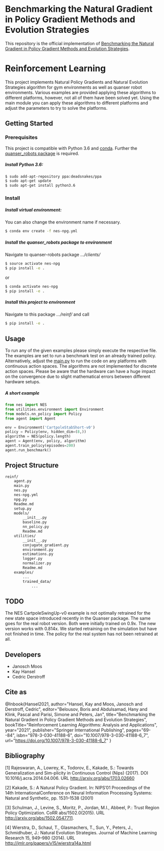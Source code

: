 # Benchmarking the Natural Gradient in Policy Gradient Methods and Evolution Strategies
This repository is the official implementation of [Benchmarking the Natural Gradient in Policy Gradient Methods and Evolution Strategies](https://doi.org/10.1007/978-3-030-41188-6_7).

# Reinforcement Learning
This project implements Natural Policy Gradients and Natural Evolution
Strategies algorithm for gym environments as well as quanser robot
environments. Various examples are provided applying these algorithms to
different platforms, however, not all of them have been solved yet. Using the
main module you can apply these algorithms to different platforms and adjust
the parameters to try to solve the platforms.

## Getting Started
### Prerequisites
This project is compatible with Python 3.6 and
[conda](https://docs.conda.io/projects/conda/en/latest/user-guide/install/ "Install miniconda"). Further the
[quanser_robots package](https://git.ias.informatik.tu-darmstadt.de/quanser/clients/tree/master "Install quanser package")
is required.

##### Install Python 3.6:
```bash
$ sudo add-apt-repository ppa:deadsnakes/ppa
$ sudo apt-get update
$ sudo apt-get install python3.6
```

### Install
##### Install virtual environment:
You can also change the environment name if necessary.
```bash
$ conda env create -f nes-npg.yml
```

##### Install the quanser_robots package to environment
Navigate to quanser-robots package *.../clients/*
```bash
$ source activate nes-npg
$ pip install -e .
```
or
```bash
$ conda activate nes-npg
$ pip install -e .
```
##### Install this project to environment
Navigate to this package *.../reinf/* and call
```bash
$ pip install -e .
```

## Usage
To run any of the given examples please simply execute the respective file.
The examples are set to run a benchmark test on an already trained policy.
Alternatively, adjust the [main.py](./main.py) to run the code on any platforms
with continuous action spaces. The algorithms are not implemented for discrete
action spaces.
Please be aware that the hardware can have a huge impact on the convergence due
to slight mathematical errors between different hardware setups.

##### A short example
```python
from nes import NES
from utilities.environment import Environment
from models.nn_policy import Policy
from agent import Agent

env = Environment('CartpoleStabShort-v0')
policy = Policy(env, hidden_dim=(8,))
algorithm = NES(policy.length)
agent = Agent(env, policy, algorithm)
agent.train_policy(episodes=200)
agent.run_benchmark()
```

## Project Structure
```sh
reinf/
    agent.py
    main.py
    nes.py
    nes-npg.yml
    npg.py
    Readme.md
    setup.py
    models/
        __init__.py
        baseline.py
        nn_policy.py
        Readme.md
    utilities/
        __init__.py
        conjugate_gradient.py
        environment.py
        estimations.py
        logger.py
        normalizer.py
        Readme.md
    examples/
        ...
        trained_data/
            ...
```

## TODO
The NES CartpoleSwingUp-v0 example is not optimally retrained for the new 
state space introduced recently in the Quanser package. The same goes for 
the real robot version. Both were initially trained on 0.9x. The new 
version works with 0.814x. We started retraining on the simulation but have 
not finished in time. The policy for the real system has not been retrained 
at all.


## Developers
- Janosch Moos
- Kay Hansel
- Cedric Derstroff

## Cite as
@Inbook{Hansel2021,
    author="Hansel, Kay and Moos, Janosch and Derstroff, Cedric",
    editor="Belousov, Boris and Abdulsamad, Hany and Klink, Pascal and Parisi, Simone and Peters, Jan",
    title="Benchmarking the Natural Gradient in Policy Gradient Methods and Evolution Strategies",
    bookTitle="Reinforcement Learning Algorithms: Analysis and Applications",
    year="2021",
    publisher="Springer International Publishing",
    pages="69--84",
    isbn="978-3-030-41188-6",
    doi="10.1007/978-3-030-41188-6_7",
    url="https://doi.org/10.1007/978-3-030-41188-6_7"
}

## Bibliography
[1] Rajeswaran, A., Lowrey, K., Todorov, E., Kakade, S.: Towards
    Generalization and Sim-plicity  in  Continuous  Control  (Nips)
    (2017). DOI  10.1016/j.acra.2014.04.006.
    URL http://arxiv.org/abs/1703.02660

[2] Kakade, S.: A Natural Policy Gradient. In: NIPS’01 Proceedings
    of the 14th InternationalConference on Neural Information
    Processing Systems: Natural and Synthetic, pp. 1531–1538 (2001)

[3] Schulman, J., Levine, S., Moritz, P., Jordan, M.I.,
    Abbeel, P.: Trust Region Policy Optimization.
    CoRR abs/1502.0(2015). URL http://arxiv.org/abs/1502.0547711.

[4] Wierstra, D., Schaul, T., Glasmachers, T., Sun, Y., Peters, J.,
    Schmidhuber, J.: Natural Evolution Strategies.  Journal of
    Machine Learning Research 15, 949–980 (2014).
    URL http://jmlr.org/papers/v15/wierstra14a.html

